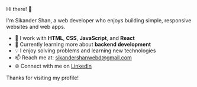  Hi there! 👋

I'm Sikander Shan, a web developer who enjoys building simple, responsive websites and web apps.

- 🔧 I work with **HTML**, **CSS**, **JavaScript**, and **React**  
- 🌱 Currently learning more about **backend development**  
- 💡 I enjoy solving problems and learning new technologies  
- 📫 Reach me at:  sikandershanwebd@gmail.com
- 🌐 Connect with me on [LinkedIn](https://www.linkedin.com/in/sikander-shan-427621357/)

Thanks for visiting my profile!
